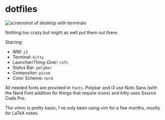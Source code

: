 # dotfiles

![screenshot of desktop with terminals](../blob/main/screenshots/1.png?raw=true)

Nothing too crazy but might as well put them out there.

Starring: 
 - WM: `i3`
 - Terminal: `kitty`
 - Launcher/Thing-Doer: `rofi`
 - Status Bar: `polybar`
 - Compositor: `picom`
 - Color Scheme: `nord`

All needed fonts are provided in `fonts`. Polybar and i3 use Noto Sans (with the Nerd Font addition for things that require icons) and kitty uses Source Code Pro.

The vimrc is pretty basic, I've only been using vim for a few months, mostly for LaTeX notes.
